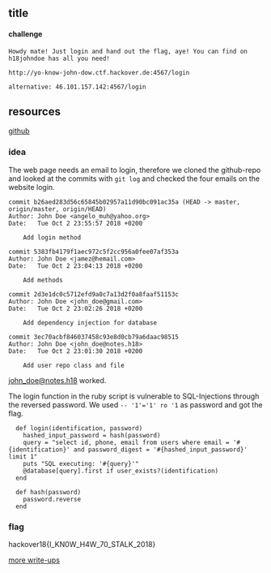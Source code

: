 ## title
#### challenge
```
Howdy mate! Just login and hand out the flag, aye! You can find on h18johndoe has all you need!

http://yo-know-john-dow.ctf.hackover.de:4567/login

alternative: 46.101.157.142:4567/login
```
## resources
[github](https://github.com/h18johndoe/user_repository/blob/master/user_repo.rb)

### idea
The web page needs an email to login, therefore we cloned the github-repo and looked at the commits with ```git log``` and checked the four emails on the website login.
```
commit b26aed283d56c65845b02957a11d90bc091ac35a (HEAD -> master, origin/master, origin/HEAD)
Author: John Doe <angelo_muh@yahoo.org>
Date:   Tue Oct 2 23:55:57 2018 +0200

    Add login method

commit 5383fb4179f1aec972c5f2cc956a0fee07af353a
Author: John Doe <jamez@hemail.com>
Date:   Tue Oct 2 23:04:13 2018 +0200

    Add methods

commit 2d3e1dc0c5712efd9a0c7a13d2f0a8faaf51153c
Author: John Doe <john_doe@gmail.com>
Date:   Tue Oct 2 23:02:26 2018 +0200

    Add dependency injection for database

commit 3ec70acbf846037458c93e8d0cb79a6daac98515
Author: John Doe <john_doe@notes.h18>
Date:   Tue Oct 2 23:01:30 2018 +0200

    Add user repo class and file
```
john_doe@notes.h18 worked.

The login function in the ruby script is vulnerable to SQL-Injections through the reversed password.
We used ```-- '1'='1' ro '1``` as password and got the flag.
```
  def login(identification, password)
    hashed_input_password = hash(password)
    query = "select id, phone, email from users where email = '#{identification}' and password_digest = '#{hashed_input_password}' limit 1"
    puts "SQL executing: '#{query}'"
    @database[query].first if user_exists?(identification)
  end
```
```
  def hash(password)
    password.reverse
  end
```

### flag
hackover18{I_KN0W_H4W_70_STALK_2018}

[more write-ups](../../)

